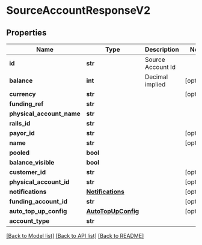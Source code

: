 # SourceAccountResponseV2

## Properties
Name | Type | Description | Notes
------------ | ------------- | ------------- | -------------
**id** | **str** | Source Account Id | 
**balance** | **int** | Decimal implied | [optional] 
**currency** | **str** |  | [optional] 
**funding_ref** | **str** |  | 
**physical_account_name** | **str** |  | 
**rails_id** | **str** |  | 
**payor_id** | **str** |  | [optional] 
**name** | **str** |  | [optional] 
**pooled** | **bool** |  | 
**balance_visible** | **bool** |  | 
**customer_id** | **str** |  | [optional] 
**physical_account_id** | **str** |  | [optional] 
**notifications** | [**Notifications**](Notifications.md) |  | [optional] 
**funding_account_id** | **str** |  | [optional] 
**auto_top_up_config** | [**AutoTopUpConfig**](AutoTopUpConfig.md) |  | [optional] 
**account_type** | **str** |  | 

[[Back to Model list]](../README.md#documentation-for-models) [[Back to API list]](../README.md#documentation-for-api-endpoints) [[Back to README]](../README.md)


